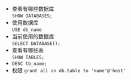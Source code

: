 + 查看有哪些数据库  
    `SHOW DATABASES;`
+ 使用数据库  
    `USE db_name`
+ 当前使用的数据库  
    `SELECT DATABASE();`
+ 查看有哪些表  
    `SHOW TABLES;`
+ 
    `DESC tb_name;`
+ 权限
    `grant all on db.table to 'name'@'host'`
